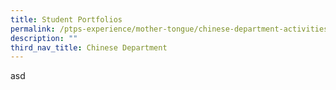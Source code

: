 ```yaml
---
title: Student Portfolios
permalink: /ptps-experience/mother-tongue/chinese-department-activities/student-portfolios/
description: ""
third_nav_title: Chinese Department
---
```

asd